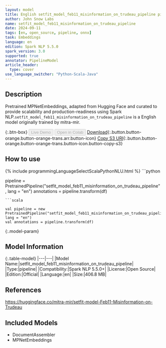 ```yaml
---
layout: model
title: English setfit_model_feb11_misinformation_on_trudeau_pipeline pipeline MPNetEmbeddings from mitra-mir
author: John Snow Labs
name: setfit_model_feb11_misinformation_on_trudeau_pipeline
date: 2024-09-11
tags: [en, open_source, pipeline, onnx]
task: Embeddings
language: en
edition: Spark NLP 5.5.0
spark_version: 3.0
supported: true
annotator: PipelineModel
article_header:
  type: cover
use_language_switcher: "Python-Scala-Java"
---
```


## Description

Pretrained MPNetEmbeddings, adapted from Hugging Face and curated to provide scalability and production-readiness using Spark NLP.`setfit_model_feb11_misinformation_on_trudeau_pipeline` is a English model originally trained by mitra-mir.

{:.btn-box}
<button class="button button-orange" disabled>Live Demo</button>
<button class="button button-orange" disabled>Open in Colab</button>
[Download](https://s3.amazonaws.com/auxdata.johnsnowlabs.com/public/models/setfit_model_feb11_misinformation_on_trudeau_pipeline_en_5.5.0_3.0_1726034128206.zip){:.button.button-orange.button-orange-trans.arr.button-icon}
[Copy S3 URI](s3://auxdata.johnsnowlabs.com/public/models/setfit_model_feb11_misinformation_on_trudeau_pipeline_en_5.5.0_3.0_1726034128206.zip){:.button.button-orange.button-orange-trans.button-icon.button-copy-s3}

## How to use



<div class="tabs-box" markdown="1">
{% include programmingLanguageSelectScalaPythonNLU.html %}
```python

pipeline = PretrainedPipeline("setfit_model_feb11_misinformation_on_trudeau_pipeline", lang = "en")
annotations =  pipeline.transform(df)   

```
```scala

val pipeline = new PretrainedPipeline("setfit_model_feb11_misinformation_on_trudeau_pipeline", lang = "en")
val annotations = pipeline.transform(df)

```
</div>

{:.model-param}
## Model Information

{:.table-model}
|---|---|
|Model Name:|setfit_model_feb11_misinformation_on_trudeau_pipeline|
|Type:|pipeline|
|Compatibility:|Spark NLP 5.5.0+|
|License:|Open Source|
|Edition:|Official|
|Language:|en|
|Size:|406.8 MB|

## References

https://huggingface.co/mitra-mir/setfit-model-Feb11-Misinformation-on-Trudeau

## Included Models

- DocumentAssembler
- MPNetEmbeddings